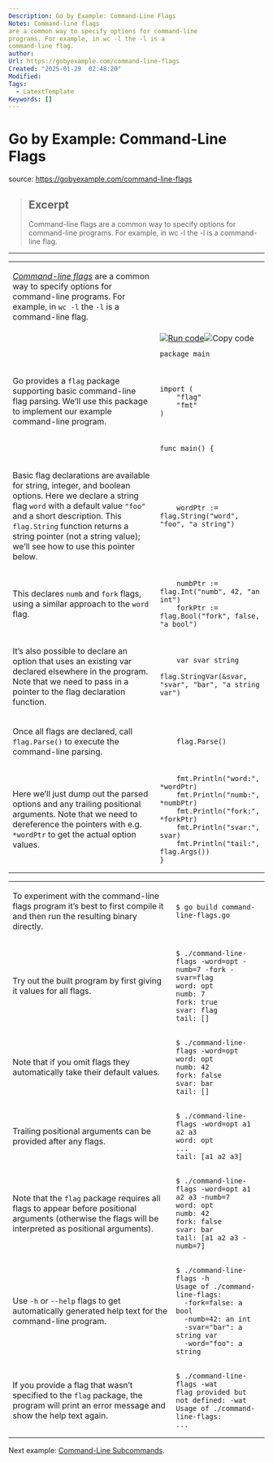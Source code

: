 ```yaml
---
Description: Go by Example: Command-Line Flags
Notes: Command-line flags
are a common way to specify options for command-line
programs. For example, in wc -l the -l is a
command-line flag.
author: 
Url: https://gobyexample.com/command-line-flags
Created: "2025-01-29  02:48:20"
Modified: 
Tags:
  - LatextTemplate
Keywords: []
---
```


# Go by Example: Command-Line Flags

source: https://gobyexample.com/command-line-flags

> ## Excerpt
> Command-line flags
are a common way to specify options for command-line
programs. For example, in wc -l the -l is a
command-line flag.

---
<table><tbody><tr><td><p><a href="https://en.wikipedia.org/wiki/Command-line_interface#Command-line_option"><em>Command-line flags</em></a> are a common way to specify options for command-line programs. For example, in <code>wc -l</code> the <code>-l</code> is a command-line flag.</p></td><td></td></tr><tr><td></td><td><a href="https://go.dev/play/p/IUPZlYSigc3"><img title="Run code" src="https://gobyexample.com/play.png"></a><img title="Copy code" src="https://gobyexample.com/clipboard.png"><pre><code><span><span><span>package</span> <span>main</span></span></span></code></pre></td></tr><tr><td><p>Go provides a <code>flag</code> package supporting basic command-line flag parsing. We’ll use this package to implement our example command-line program.</p></td><td><pre><code><span><span><span>import</span> <span>(</span>
</span></span><span><span>    <span>"flag"</span>
</span></span><span><span>    <span>"fmt"</span>
</span></span><span><span><span>)</span></span></span></code></pre></td></tr><tr><td></td><td><pre><code><span><span><span>func</span> <span>main</span><span>()</span> <span>{</span></span></span></code></pre></td></tr><tr><td><p>Basic flag declarations are available for string, integer, and boolean options. Here we declare a string flag <code>word</code> with a default value <code>"foo"</code> and a short description. This <code>flag.String</code> function returns a string pointer (not a string value); we’ll see how to use this pointer below.</p></td><td><pre><code><span><span>    <span>wordPtr</span> <span>:=</span> <span>flag</span><span>.</span><span>String</span><span>(</span><span>"word"</span><span>,</span> <span>"foo"</span><span>,</span> <span>"a string"</span><span>)</span></span></span></code></pre></td></tr><tr><td><p>This declares <code>numb</code> and <code>fork</code> flags, using a similar approach to the <code>word</code> flag.</p></td><td><pre><code><span><span>    <span>numbPtr</span> <span>:=</span> <span>flag</span><span>.</span><span>Int</span><span>(</span><span>"numb"</span><span>,</span> <span>42</span><span>,</span> <span>"an int"</span><span>)</span>
</span></span><span><span>    <span>forkPtr</span> <span>:=</span> <span>flag</span><span>.</span><span>Bool</span><span>(</span><span>"fork"</span><span>,</span> <span>false</span><span>,</span> <span>"a bool"</span><span>)</span></span></span></code></pre></td></tr><tr><td><p>It’s also possible to declare an option that uses an existing var declared elsewhere in the program. Note that we need to pass in a pointer to the flag declaration function.</p></td><td><pre><code><span><span>    <span>var</span> <span>svar</span> <span>string</span>
</span></span><span><span>    <span>flag</span><span>.</span><span>StringVar</span><span>(</span><span>&amp;</span><span>svar</span><span>,</span> <span>"svar"</span><span>,</span> <span>"bar"</span><span>,</span> <span>"a string var"</span><span>)</span></span></span></code></pre></td></tr><tr><td><p>Once all flags are declared, call <code>flag.Parse()</code> to execute the command-line parsing.</p></td><td><pre><code><span><span>    <span>flag</span><span>.</span><span>Parse</span><span>()</span></span></span></code></pre></td></tr><tr><td><p>Here we’ll just dump out the parsed options and any trailing positional arguments. Note that we need to dereference the pointers with e.g. <code>*wordPtr</code> to get the actual option values.</p></td><td><pre><code><span><span>    <span>fmt</span><span>.</span><span>Println</span><span>(</span><span>"word:"</span><span>,</span> <span>*</span><span>wordPtr</span><span>)</span>
</span></span><span><span>    <span>fmt</span><span>.</span><span>Println</span><span>(</span><span>"numb:"</span><span>,</span> <span>*</span><span>numbPtr</span><span>)</span>
</span></span><span><span>    <span>fmt</span><span>.</span><span>Println</span><span>(</span><span>"fork:"</span><span>,</span> <span>*</span><span>forkPtr</span><span>)</span>
</span></span><span><span>    <span>fmt</span><span>.</span><span>Println</span><span>(</span><span>"svar:"</span><span>,</span> <span>svar</span><span>)</span>
</span></span><span><span>    <span>fmt</span><span>.</span><span>Println</span><span>(</span><span>"tail:"</span><span>,</span> <span>flag</span><span>.</span><span>Args</span><span>())</span>
</span></span><span><span><span>}</span></span></span></code></pre></td></tr></tbody></table>

<table><tbody><tr><td><p>To experiment with the command-line flags program it’s best to first compile it and then run the resulting binary directly.</p></td><td><pre><code><span><span><span>$</span> go build command-line-flags.go</span></span></code></pre></td></tr><tr><td><p>Try out the built program by first giving it values for all flags.</p></td><td><pre><code><span><span><span>$</span> ./command-line-flags -word=opt -numb=7 -fork -svar=flag
</span></span><span><span><span>word: opt
</span></span></span><span><span><span>numb: 7
</span></span></span><span><span><span>fork: true
</span></span></span><span><span><span>svar: flag
</span></span></span><span><span><span>tail: []</span></span></span></code></pre></td></tr><tr><td><p>Note that if you omit flags they automatically take their default values.</p></td><td><pre><code><span><span><span>$</span> ./command-line-flags -word=opt
</span></span><span><span><span>word: opt
</span></span></span><span><span><span>numb: 42
</span></span></span><span><span><span>fork: false
</span></span></span><span><span><span>svar: bar
</span></span></span><span><span><span>tail: []</span></span></span></code></pre></td></tr><tr><td><p>Trailing positional arguments can be provided after any flags.</p></td><td><pre><code><span><span><span>$</span> ./command-line-flags -word=opt a1 a2 a3
</span></span><span><span><span>word: opt
</span></span></span><span><span><span>...
</span></span></span><span><span><span>tail: [a1 a2 a3]</span></span></span></code></pre></td></tr><tr><td><p>Note that the <code>flag</code> package requires all flags to appear before positional arguments (otherwise the flags will be interpreted as positional arguments).</p></td><td><pre><code><span><span><span>$</span> ./command-line-flags -word=opt a1 a2 a3 -numb=7
</span></span><span><span><span>word: opt
</span></span></span><span><span><span>numb: 42
</span></span></span><span><span><span>fork: false
</span></span></span><span><span><span>svar: bar
</span></span></span><span><span><span>tail: [a1 a2 a3 -numb=7]</span></span></span></code></pre></td></tr><tr><td><p>Use <code>-h</code> or <code>--help</code> flags to get automatically generated help text for the command-line program.</p></td><td><pre><code><span><span><span>$</span> ./command-line-flags -h
</span></span><span><span><span>Usage of ./command-line-flags:
</span></span></span><span><span><span>  -fork=false: a bool
</span></span></span><span><span><span>  -numb=42: an int
</span></span></span><span><span><span>  -svar="bar": a string var
</span></span></span><span><span><span>  -word="foo": a string</span></span></span></code></pre></td></tr><tr><td><p>If you provide a flag that wasn’t specified to the <code>flag</code> package, the program will print an error message and show the help text again.</p></td><td><pre><code><span><span><span>$</span> ./command-line-flags -wat
</span></span><span><span><span>flag provided but not defined: -wat
</span></span></span><span><span><span>Usage of ./command-line-flags:
</span></span></span><span><span><span>...</span></span></span></code></pre></td></tr></tbody></table>

Next example: [Command-Line Subcommands](https://gobyexample.com/command-line-subcommands).
